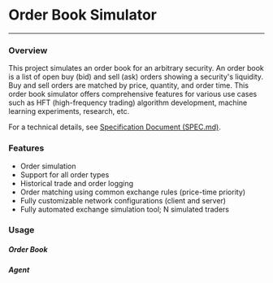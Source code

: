 # Order Book Simulator

---

### Overview

This project simulates an order book for an arbitrary security. An order book is a list of open buy (bid) and sell (ask) orders showing a security's liquidity. Buy and sell orders are matched by price, quantity, and order time. This order book simulator offers comprehensive features for various use cases such as HFT (high-frequency trading) algorithm development, machine learning experiments, research, etc.

For a technical details, see [Specification Document (SPEC.md)](https://github.com/tzabcoder/OrderBookSimulator/blob/main/SPEC.md "SPEC.md").

### Features

* Order simulation
* Support for all order types
* Historical trade and order logging
* Order matching using common exchange rules (price-time priority)
* Fully customizable network configurations (client and server)
* Fully automated exchange simulation tool; N simulated traders

### Usage

##### Order Book

##### Agent
